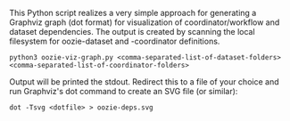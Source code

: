 This Python script realizes a very simple approach for generating a Graphviz graph (dot format) for visualization of coordinator/workflow and dataset dependencies. The output is created by scanning the local filesystem for oozie-dataset and -coordinator definitions.

``python3 oozie-viz-graph.py <comma-separated-list-of-dataset-folders> <comma-separated-list-of-coordinator-folders>``

Output will be printed the stdout. Redirect this to a file of your choice and run Graphviz's dot command to create an SVG file (or similar):

``dot -Tsvg <dotfile> > oozie-deps.svg``
